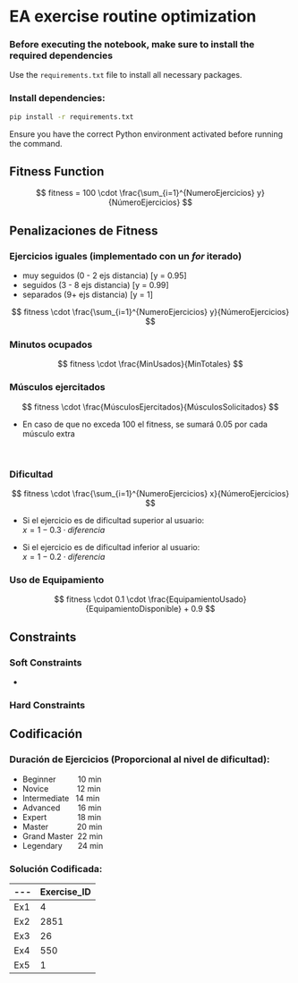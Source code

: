 # EA exercise routine optimization

### Before executing the notebook, make sure to install the required dependencies

Use the `requirements.txt` file to install all necessary packages.

### Install dependencies:

```bash
pip install -r requirements.txt
```

Ensure you have the correct Python environment activated before running the command.

## Fitness Function

$$
fitness = 100 \cdot \frac{\sum_{i=1}^{NumeroEjercicios} y}{NúmeroEjercicios}
$$

## Penalizaciones de Fitness

### Ejercicios iguales (implementado con un *for* iterado)  
- muy seguidos (0 - 2 ejs distancia) [y = 0.95]  
- seguidos (3 - 8 ejs distancia) [y = 0.99]  
- separados (9+ ejs distancia) [y = 1]

$$
fitness \cdot \frac{\sum_{i=1}^{NumeroEjercicios} y}{NúmeroEjercicios}
$$ 

### Minutos ocupados
$$
fitness \cdot \frac{MinUsados}{MinTotales}
$$

### Músculos ejercitados
$$
fitness \cdot \frac{MúsculosEjercitados}{MúsculosSolicitados}
$$  
- En caso de que no exceda 100 el fitness, se sumará 0.05 por cada músculo extra
<br>

### Dificultad
$$
fitness \cdot \frac{\sum_{i=1}^{NumeroEjercicios} x}{NúmeroEjercicios}
$$  

- Si el ejercicio es de dificultad superior al usuario:  
$x = 1 - 0.3 \cdot diferencia$  

- Si el ejercicio es de dificultad inferior al usuario:  
$x = 1 - 0.2 \cdot diferencia$

### Uso de Equipamiento
$$
fitness \cdot 0.1 \cdot \frac{EquipamientoUsado}{EquipamientoDisponible} + 0.9
$$ 

## Constraints

### Soft Constraints
- 

### Hard Constraints

## Codificación

### Duración de Ejercicios (Proporcional al nivel de dificultad):
- Beginner &nbsp;&nbsp;&nbsp;&nbsp;&nbsp;&nbsp;&nbsp;&nbsp; 10 min  
- Novice &nbsp;&nbsp;&nbsp;&nbsp;&nbsp;&nbsp;&nbsp;&nbsp;&nbsp;&nbsp;&nbsp; 12 min  
- Intermediate &nbsp; 14 min  
- Advanced &nbsp;&nbsp;&nbsp;&nbsp;&nbsp;&nbsp; 16 min  
- Expert &nbsp;&nbsp;&nbsp;&nbsp;&nbsp;&nbsp;&nbsp;&nbsp;&nbsp;&nbsp;&nbsp;&nbsp; 18 min  
- Master &nbsp;&nbsp;&nbsp;&nbsp;&nbsp;&nbsp;&nbsp;&nbsp;&nbsp;&nbsp;&nbsp; 20 min  
- Grand Master &nbsp;22 min  
- Legendary &nbsp;&nbsp;&nbsp;&nbsp;&nbsp; 24 min

### Solución Codificada:
| --- | Exercise_ID |
|----------|----------|
| Ex1   | 4   |
| Ex2   | 2851   |
| Ex3   | 26   |
| Ex4   | 550   |
| Ex5   | 1   |
